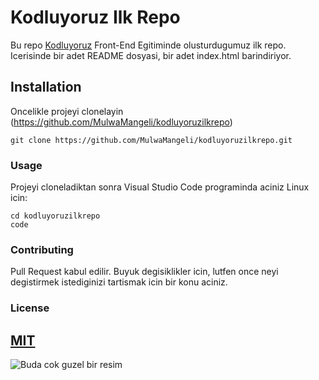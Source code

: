 # Kodluyoruz Ilk Repo
Bu repo [Kodluyoruz](https://Kodluyoruz.org) Front-End Egitiminde olusturdugumuz ilk repo. Icerisinde bir adet README dosyasi, bir adet index.html barindiriyor.

## Installation
Oncelikle projeyi clonelayin (https://github.com/MulwaMangeli/kodluyoruzilkrepo)
```
git clone https://github.com/MulwaMangeli/kodluyoruzilkrepo.git
```
### Usage
Projeyi cloneladiktan sonra Visual Studio Code programinda aciniz
Linux icin:
```
cd kodluyoruzilkrepo
code
```
### Contributing
Pull Request kabul edilir. Buyuk degisiklikler icin, lutfen once neyi degistirmek istediginizi tartismak icin bir konu aciniz.
### License
[MIT](https://choosealicense.com/licenses/mit/)
----------------------------------------------------------------
![Buda cok guzel bir resim](https://encrypted-tbn0.gstatic.com/images?q=tbn:ANd9GcQ7mE4UUMEIFW-8vMhudFqkiEQVv7Jgcslwjw&usqp=CAU)
